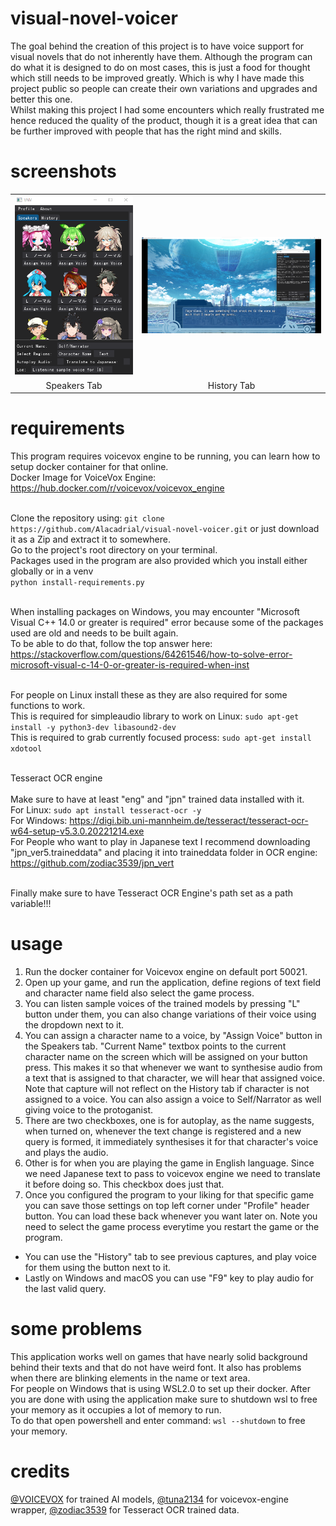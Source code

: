 # visual-novel-voicer

The goal behind the creation of this project is to have voice support for visual novels that do not inherently have them. Although the program can do what it is designed to do on most cases, this is just a food for thought which still needs to be improved greatly. Which is why I have made this project public so people can create their own variations and upgrades and better this one.<br>
Whilst making this project I had some encounters which really frustrated me hence reduced the quality of the product, though it is a great idea that can be further improved with people that has the right mind and skills.

# screenshots

<table>
  <tr>
    <td align="center"><img src="./screenshots/app_1.png" width="350"/></td>
    <td align="center"><img src="./screenshots/app_2.png" width="590"/></td>
  </tr>
  <tr>
    <td align="center">Speakers Tab</td>
    <td align="center">History Tab</td>
  </tr>
</table>

# requirements

This program requires voicevox engine to be running, you can learn how to setup docker container for that online.<br>
Docker Image for VoiceVox Engine: https://hub.docker.com/r/voicevox/voicevox_engine<br><br>

Clone the repository using: `git clone https://github.com/Alacadrial/visual-novel-voicer.git` or just download it as a Zip and extract it to somewhere.<br>
Go to the project's root directory on your terminal.<br>
Packages used in the program are also provided which you install either globally or in a venv <br>
`python install-requirements.py`<br><br>

When installing packages on Windows, you may encounter "Microsoft Visual C++ 14.0 or greater is required" error because some of the packages used are old and needs to be built again.<br>
To be able to do that, follow the top answer here: https://stackoverflow.com/questions/64261546/how-to-solve-error-microsoft-visual-c-14-0-or-greater-is-required-when-inst<br><br>

For people on Linux install these as they are also required for some functions to work.<br>
This is required for simpleaudio library to work on Linux: `sudo apt-get install -y python3-dev libasound2-dev`<br>
This is required to grab currently focused process: `sudo apt-get install xdotool`<br><br>

Tesseract OCR engine<br>  
Make sure to have at least "eng" and "jpn" trained data installed with it.<br>
For Linux: `sudo apt install tesseract-ocr -y`<br>
For Windows: https://digi.bib.uni-mannheim.de/tesseract/tesseract-ocr-w64-setup-v5.3.0.20221214.exe<br>
For People who want to play in Japanese text I recommend downloading "jpn_ver5.traineddata" and placing it into traineddata folder in OCR engine: https://github.com/zodiac3539/jpn_vert<br><br>

Finally make sure to have Tesseract OCR Engine's path set as a path variable!!!<br>

# usage

1. Run the docker container for Voicevox engine on default port 50021.<br>
2. Open up your game, and run the application, define regions of text field and character name field also select the game process.<br>
3. You can listen sample voices of the trained models by pressing "L" button under them, you can also change variations of their voice using the dropdown next to it.<br>
4. You can assign a character name to a voice, by "Assign Voice" button in the Speakers tab. "Current Name" textbox points to the current character name on the screen which will be assigned on your button press. This makes it so that whenever we want to synthesise audio from a text that is assigned to that character, we will hear that assigned voice. Note that capture will not reflect on the History tab if character is not assigned to a voice. You can also assign a voice to Self/Narrator as well giving voice to the protoganist.<br>
5. There are two checkboxes, one is for autoplay, as the name suggests, when turned on, whenever the text change is registered and a new query is formed, it immediately synthesises it for that character's voice and plays the audio.<br>
6. Other is for when you are playing the game in English language. Since we need Japanese text to pass to voicevox engine we need to translate it before doing so. This checkbox does just that.<br>
7. Once you configured the program to your liking for that specific game you can save those settings on top left corner under "Profile" header button. You can load these back whenever you want later on. Note you need to select the game process everytime you restart the game or the program.<br>

- You can use the "History" tab to see previous captures, and play voice for them using the button next to it.<br>
- Lastly on Windows and macOS you can use "F9" key to play audio for the last valid query.<br>

# some problems

This application works well on games that have nearly solid background behind their texts and that do not have weird font. It also has problems when there are blinking elements in the name or text area.<br>
For people on Windows that is using WSL2.0 to set up their docker. After you are done with using the application make sure to shutdown wsl to free your memory as it occupies a lot of memory to run.<br>
To do that open powershell and enter command: `wsl --shutdown` to free your memory.<br>

# credits

[@VOICEVOX](https://github.com/VOICEVOX) for trained AI models, [@tuna2134](https://github.com/tuna2134) for voicevox-engine wrapper, [@zodiac3539](https://github.com/zodiac3539) for Tesseract OCR trained data.
